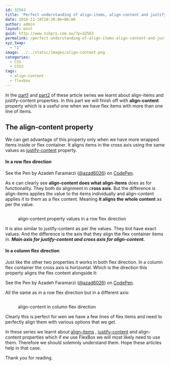 ```yaml
---
id: 32563
title: 'Perfect understanding of align-items, align-content and justify-content in FlexBox with examples: Part 3'
date: 2018-11-18T20:30:06+00:00
author: admin
layout: post
guid: http://www.nikpro.com.au/?p=32563
permalink: /perfect-understanding-of-align-items-align-content-and-justify-content-in-flexbox-with-examples-part-3/
xyz_twap:
  - "1"
image: ../../static/images/align-content.png
categories:
  - CSS
  - CSS3
tags:
  - align-content
  - flexbox
---
```

In the [part1](http://www.nikpro.com.au/perfect-understanding-of-align-items-align-content-and-justify-content-in-flexbox-with-examples-part-1/) and [part2](http://www.nikpro.com.au/perfect-understanding-of-align-items-align-content-and-justify-content-in-flexbox-with-examples-part-2/) of these article series we learnt about align-items and justify-content properties. In this part we will finish off with **align-content** property which is a useful one when we have flex items with more than one line of items.

## The align-content property

We can get advantage of this property only when we have more wrapped items inside or flex container. It aligns items in the cross axis using the same values as [justify-content](http://www.nikpro.com.au/perfect-understanding-of-align-items-align-content-and-justify-content-in-flexbox-with-examples-part-2/) property.

#### In a row flex direction

<p data-height="900" data-theme-id="0" data-slug-hash="BGpLgv" data-default-tab="html,result" data-user="azad6026" data-pen-title="FlexBox align-content in row" class="codepen">
  See the Pen <a href="https://codepen.io/azad6026/pen/BGpLgv/"></a> by Azadeh Faramarzi (<a href="https://codepen.io/azad6026">@azad6026</a>) on <a href="https://codepen.io">CodePen</a>.
</p>

As e can clearly see **align-content does what align-items** does as for functionality. They both do alignment in c**ross axis**. But the difference is align-items applies the value to the items individually and align-content applies it to them as a flex content. Meaning **it aligns the whole content** as per the value.<figure class="wp-block-image">

<img src="http://www.nikpro.com.auFlexBox-align-content-in-row1.png" alt="" class="wp-image-32565" srcset="http://testgatsby.localFlexBox-align-content-in-row1.png 656w, http://testgatsby.localFlexBox-align-content-in-row1-300x235.png 300w" sizes="(max-width: 656px) 100vw, 656px" /> </figure> <figure class="wp-block-image"><img src="http://www.nikpro.com.auFlexBox-align-content-in-row2.png" alt="" class="wp-image-32566" srcset="http://testgatsby.localFlexBox-align-content-in-row2.png 656w, http://testgatsby.localFlexBox-align-content-in-row2-300x114.png 300w" sizes="(max-width: 656px) 100vw, 656px" /><figcaption>align-content property values in a row flex direction</figcaption></figure> 

It is also similar to justify-content as per the values. They bot have exact values. And the difference is the axis that they align the flex container items in. **_Main axis for justify-content and cross axis for align-content._**

#### In a column flex direction

Just like the other two properties it works in both flex direction. In a column flex container the cross axis is horizontal. Which is the direction this property aligns the flex content alongside it:

<p data-height="900" data-theme-id="0" data-slug-hash="jQLgyM" data-default-tab="html,result" data-user="azad6026" data-pen-title="FlexBox align-content in column flex direction" class="codepen">
  See the Pen <a href="https://codepen.io/azad6026/pen/jQLgyM/"></a> by Azadeh Faramarzi (<a href="https://codepen.io/azad6026">@azad6026</a>) on <a href="https://codepen.io">CodePen</a>.
</p>

All the same as in a row flex direction but in a different axis:<figure class="wp-block-image">

<img src="http://www.nikpro.com.auFlexBox-align-content-in-column-flex1.png" alt="" class="wp-image-32567" srcset="http://testgatsby.localFlexBox-align-content-in-column-flex1.png 656w, http://testgatsby.localFlexBox-align-content-in-column-flex1-300x231.png 300w" sizes="(max-width: 656px) 100vw, 656px" /> </figure> <figure class="wp-block-image"><img src="http://www.nikpro.com.auFlexBox-align-content-in-column-flex2.png" alt="" class="wp-image-32568" srcset="http://testgatsby.localFlexBox-align-content-in-column-flex2.png 656w, http://testgatsby.localFlexBox-align-content-in-column-flex2-300x115.png 300w" sizes="(max-width: 656px) 100vw, 656px" /><figcaption>align-content in column flex direction</figcaption></figure> 

Clearly this is perfect for wen we have a few lines of flex items and need to perfectly align them with various options that we get.

In these series we learnt about [align-items](http://www.nikpro.com.au/perfect-understanding-of-align-items-align-content-and-justify-content-in-flexbox-with-examples-part-1/) , [justify-content](http://www.nikpro.com.au/perfect-understanding-of-align-items-align-content-and-justify-content-in-flexbox-with-examples-part-2/) and align-content properties which if ew use FlexBox we will most likely need to use them. Therefore we should solemnly understand them. Hope these articles help in that case.

Thank you for reading.